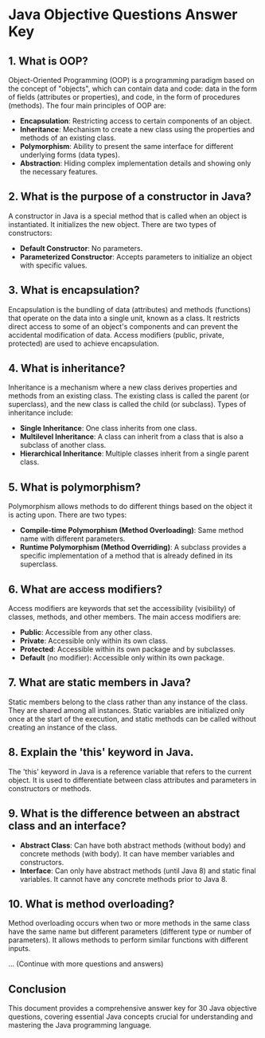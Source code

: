 # Java Objective Questions Answer Key

## 1. What is OOP?
Object-Oriented Programming (OOP) is a programming paradigm based on the concept of "objects", which can contain data and code: data in the form of fields (attributes or properties), and code, in the form of procedures (methods). The four main principles of OOP are:
- **Encapsulation**: Restricting access to certain components of an object.
- **Inheritance**: Mechanism to create a new class using the properties and methods of an existing class.
- **Polymorphism**: Ability to present the same interface for different underlying forms (data types).
- **Abstraction**: Hiding complex implementation details and showing only the necessary features.

## 2. What is the purpose of a constructor in Java?
A constructor in Java is a special method that is called when an object is instantiated. It initializes the new object. There are two types of constructors:
- **Default Constructor**: No parameters.
- **Parameterized Constructor**: Accepts parameters to initialize an object with specific values.

## 3. What is encapsulation?
Encapsulation is the bundling of data (attributes) and methods (functions) that operate on the data into a single unit, known as a class. It restricts direct access to some of an object's components and can prevent the accidental modification of data. Access modifiers (public, private, protected) are used to achieve encapsulation.

## 4. What is inheritance?
Inheritance is a mechanism where a new class derives properties and methods from an existing class. The existing class is called the parent (or superclass), and the new class is called the child (or subclass). Types of inheritance include:
- **Single Inheritance**: One class inherits from one class.
- **Multilevel Inheritance**: A class can inherit from a class that is also a subclass of another class.
- **Hierarchical Inheritance**: Multiple classes inherit from a single parent class.

## 5. What is polymorphism?
Polymorphism allows methods to do different things based on the object it is acting upon. There are two types:
- **Compile-time Polymorphism (Method Overloading)**: Same method name with different parameters.
- **Runtime Polymorphism (Method Overriding)**: A subclass provides a specific implementation of a method that is already defined in its superclass.

## 6. What are access modifiers?
Access modifiers are keywords that set the accessibility (visibility) of classes, methods, and other members. The main access modifiers are:
- **Public**: Accessible from any other class.
- **Private**: Accessible only within its own class.
- **Protected**: Accessible within its own package and by subclasses.
- **Default** (no modifier): Accessible only within its own package.

## 7. What are static members in Java?
Static members belong to the class rather than any instance of the class. They are shared among all instances. Static variables are initialized only once at the start of the execution, and static methods can be called without creating an instance of the class.

## 8. Explain the 'this' keyword in Java.
The 'this' keyword in Java is a reference variable that refers to the current object. It is used to differentiate between class attributes and parameters in constructors or methods.

## 9. What is the difference between an abstract class and an interface?
- **Abstract Class**: Can have both abstract methods (without body) and concrete methods (with body). It can have member variables and constructors.
- **Interface**: Can only have abstract methods (until Java 8) and static final variables. It cannot have any concrete methods prior to Java 8.

## 10. What is method overloading?
Method overloading occurs when two or more methods in the same class have the same name but different parameters (different type or number of parameters). It allows methods to perform similar functions with different inputs.

... (Continue with more questions and answers)

## Conclusion
This document provides a comprehensive answer key for 30 Java objective questions, covering essential Java concepts crucial for understanding and mastering the Java programming language.